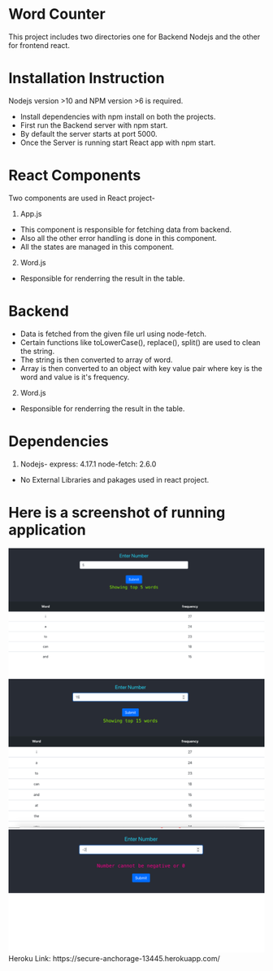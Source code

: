 # Word Counter


This project includes two directories one for Backend Nodejs and the other for frontend react.

# Installation Instruction

Nodejs version >10 and NPM version >6 is required.
  - Install dependencies with npm install on both the projects.
  - First run the Backend server with npm start.
  - By default the server starts at port 5000.
  - Once the Server is running start React app with npm start.

# React Components

Two components are used in React project-
  1. App.js
  - This component is responsible for fetching data from backend.
  - Also all the other error handling is done in this component.
  - All the states are managed in this component.
 2. Word.js
 - Responsible for renderring the result in the table.
# Backend

  - Data is fetched from the given file url using node-fetch.
  - Certain functions like toLowerCase(), replace(), split() are used to clean the string.
  - The string is then converted to array of word.
  - Array is then converted to an object with key value pair where key is the word and value is it's frequency.
 2. Word.js
 - Responsible for renderring the result in the table.

# Dependencies
1. Nodejs-
    express: 4.17.1
    node-fetch: 2.6.0
- No External Libraries and pakages used in react project.



# Here is a screenshot of running application

<img src="img.png">
<img src="img2.png">
<img src="img4.png">
Heroku Link: https://secure-anchorage-13445.herokuapp.com/
